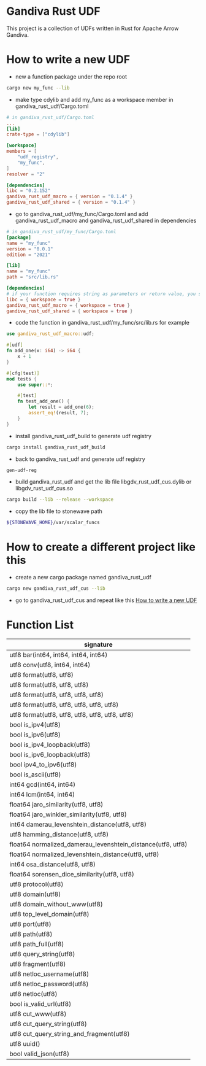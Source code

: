 # Gandiva Rust UDF
This project is a collection of UDFs written in Rust for Apache Arrow Gandiva.

# How to write a new UDF
- new a function package under the repo root
```bash
cargo new my_func --lib
```
- make type cdylib and add my_func as a workspace member in gandiva_rust_udf/Cargo.toml
```toml
# in gandiva_rust_udf/Cargo.toml
...
[lib]
crate-type = ["cdylib"]

[workspace]
members = [
    "udf_registry",
    "my_func",
]
resolver = "2"

[dependencies]
libc = "0.2.152"
gandiva_rust_udf_macro = { version = "0.1.4" }
gandiva_rust_udf_shared = { version = "0.1.4" }
```
- go to gandiva_rust_udf/my_func/Cargo.toml and add gandiva_rust_udf_macro and gandiva_rust_udf_shared in dependencies
```toml
# in gandiva_rust_udf/my_func/Cargo.toml
[package]
name = "my_func"
version = "0.0.1"
edition = "2021"

[lib]
name = "my_func"
path = "src/lib.rs"

[dependencies]
# if your function requires string as parameters or return value, you should add libc as a dependency
libc = { workspace = true }
gandiva_rust_udf_macro = { workspace = true }
gandiva_rust_udf_shared = { workspace = true }
```

- code the function in gandiva_rust_udf/my_func/src/lib.rs for example
```rust
use gandiva_rust_udf_macro::udf;

#[udf]
fn add_one(x: i64) -> i64 {
    x + 1
}

#[cfg(test)]
mod tests {
    use super::*;

    #[test]
    fn test_add_one() {
        let result = add_one(6);
        assert_eq!(result, 7);
    }
}

```
- install gandiva_rust_udf_build to generate udf registry
```bash
cargo install gandiva_rust_udf_build
```
- back to gandiva_rust_udf and generate udf registry
```bash
gen-udf-reg
```
- build gandiva_rust_udf and get the lib file libgdv_rust_udf_cus.dylib or libgdv_rust_udf_cus.so
```bash
cargo build --lib --release --workspace
```
- copy the lib file to stonewave path
```bash
${STONEWAVE_HOME}/var/scalar_funcs
```

# How to create a different project like this
- create a new cargo package named gandiva_rust_udf
```bash
cargo new gandiva_rust_udf_cus --lib
```
- go to gandiva_rust_udf_cus and repeat like this [How to write a new UDF](#how_to_write_a_new_udf)

# Function List
| signature |
| -- |
|utf8 bar(int64, int64, int64, int64)|
|utf8 conv(utf8, int64, int64)|
|utf8 format(utf8, utf8)|
|utf8 format(utf8, utf8, utf8)|
|utf8 format(utf8, utf8, utf8, utf8)|
|utf8 format(utf8, utf8, utf8, utf8, utf8)|
|utf8 format(utf8, utf8, utf8, utf8, utf8, utf8)|
|bool is_ipv4(utf8)|
|bool is_ipv6(utf8)|
|bool is_ipv4_loopback(utf8)|
|bool is_ipv6_loopback(utf8)|
|bool ipv4_to_ipv6(utf8)|
|bool is_ascii(utf8)|
|int64 gcd(int64, int64)|
|int64 lcm(int64, int64)|
|float64 jaro_similarity(utf8, utf8)|
|float64 jaro_winkler_similarity(utf8, utf8)|
|int64 damerau_levenshtein_distance(utf8, utf8)|
|utf8 hamming_distance(utf8, utf8)|
|float64 normalized_damerau_levenshtein_distance(utf8, utf8)|
|float64 normalized_levenshtein_distance(utf8, utf8)|
|int64 osa_distance(utf8, utf8)|
|float64 sorensen_dice_similarity(utf8, utf8)|
|utf8 protocol(utf8)|
|utf8 domain(utf8)|
|utf8 domain_without_www(utf8)|
|utf8 top_level_domain(utf8)|
|utf8 port(utf8)|
|utf8 path(utf8)|
|utf8 path_full(utf8)|
|utf8 query_string(utf8)|
|utf8 fragment(utf8)|
|utf8 netloc_username(utf8)|
|utf8 netloc_password(utf8)|
|utf8 netloc(utf8)|
|bool is_valid_url(utf8)|
|utf8 cut_www(utf8)|
|utf8 cut_query_string(utf8)|
|utf8 cut_query_string_and_fragment(utf8)|
|utf8 uuid()|
|bool valid_json(utf8)|
